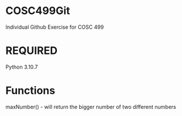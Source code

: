 # COSC499Git


Individual Github Exercise for COSC 499


# REQUIRED
Python 3.10.7


# Functions
maxNumber()
    - will return the bigger number of two different numbers
   
